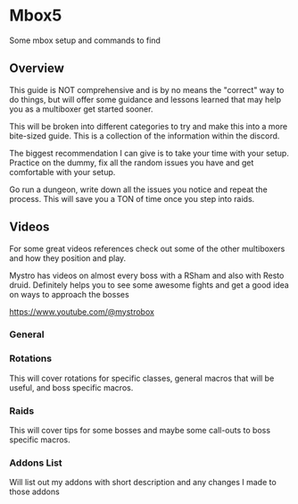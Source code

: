 # Mbox5
Some mbox setup and commands to find


## Overview

This guide is NOT comprehensive and is by no means the "correct" way to do things, but will offer some guidance and lessons learned that may help you as a multiboxer get started sooner.

This will be broken into different categories to try and make this into a more bite-sized guide. This is a collection of the information within the discord. 

The biggest recommendation I can give is to take your time with your setup. Practice on the dummy, fix all the random issues you have and get comfortable with your setup.

Go run a dungeon, write down all the issues you notice and repeat the process. This will save you a TON of time once you step into raids.



## Videos
For some great videos references check out some of the other multiboxers and how they position and play.

Mystro has videos on almost every boss with a RSham and also with Resto druid. Definitely helps you to see some awesome fights and get a good idea on ways to approach the bosses

https://www.youtube.com/@mystrobox

### General



### Rotations

This will cover rotations for specific classes, general macros that will be useful, and boss specific macros.

### Raids

This will cover tips for some bosses and maybe some call-outs to boss specific macros. 

### Addons List

Will list out my addons with short description and any changes I made to those addons

